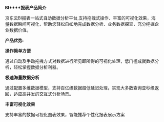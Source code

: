 **BI****报表产品简介**

京东云BI报表一站式自助数据分析平台,支持拖拽式操作、丰富的可视化效果，海量数据瞬间可视化，帮助您轻松自如地完成数据分析、业务数据探查，充分挖掘企业数据价值。

**产品优势:**

**操作简单方便**

通过自动及手动拖拽方式对数据进行所见即所得的可视化处理，低门槛成就数据分析，轻松掌握数据分析利器。

**极速海量数据分析**

通过配置多维数据模型，支持百亿级数据超低延迟处理，实现大多数查询亚秒级返回，适应高并发的交互式分析场景。

**丰富可视化效果**

支持丰富的数据可视化图表效果，智能推荐个性化报表展示方案
